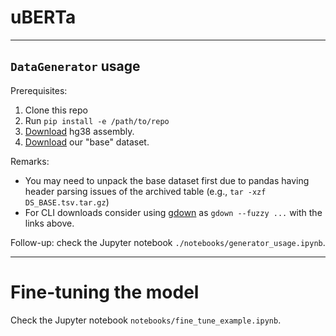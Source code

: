 # uBERTa

----

## `DataGenerator` usage

Prerequisites:
1. Clone this repo
2. Run `pip install -e /path/to/repo`
3. [Download](https://drive.google.com/file/d/1ttcKSt9I5viiZendOV7_36HBtmClbmZd/view?usp=sharing) hg38 assembly.
4. [Download](https://drive.google.com/file/d/1keUHHHeM_97owdOP-wUpuP7gBO-_lFfb/view?usp=sharing) our "base" dataset.

Remarks:
- You may need to unpack the base dataset first due to pandas having header parsing issues of the archived table (e.g., `tar -xzf DS_BASE.tsv.tar.gz`)
- For CLI downloads consider using [gdown](https://github.com/wkentaro/gdown) as `gdown --fuzzy ...` with the links above.

Follow-up: check the Jupyter notebook `./notebooks/generator_usage.ipynb`.

----

# Fine-tuning the model

Check the Jupyter notebook `notebooks/fine_tune_example.ipynb`.
